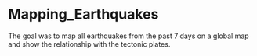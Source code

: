 # Mapping_Earthquakes
 
The goal was to map all earthquakes from the past 7 days on a global map and show the relationship with the tectonic plates. 